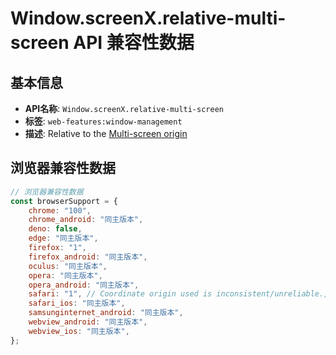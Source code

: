 # Window.screenX.relative-multi-screen API 兼容性数据

## 基本信息

- **API名称**: `Window.screenX.relative-multi-screen`
- **标签**: `web-features:window-management`
- **描述**: Relative to the [Multi-screen origin](https://developer.mozilla.org/docs/Web/API/Window_Management_API/Multi-screen_origin)

## 浏览器兼容性数据

```javascript
// 浏览器兼容性数据
const browserSupport = {
    chrome: "100",
    chrome_android: "同主版本",
    deno: false,
    edge: "同主版本",
    firefox: "1",
    firefox_android: "同主版本",
    oculus: "同主版本",
    opera: "同主版本",
    opera_android: "同主版本",
    safari: "1", // Coordinate origin used is inconsistent/unreliable.,
    safari_ios: "同主版本",
    samsunginternet_android: "同主版本",
    webview_android: "同主版本",
    webview_ios: "同主版本",
};

```

